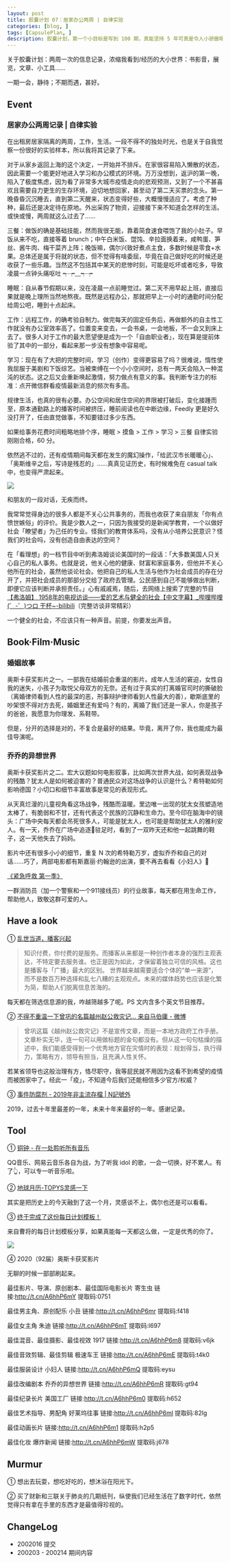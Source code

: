 ```yaml
---
layout: post
title: 胶囊计划 07：居家办公两周 | 自律实验
categories: [blog, ]
tags: [CapsulePlan, ]
description: 胶囊计划，第一个小目标是写到 100 期，真能坚持 5 年可真是令人小骄傲呢
---
```


关于胶囊计划：两周一次的信息记录，浓缩我看到/经历的大小世界：书影音，展览，文章、小工具……

一期一会，静待；不期而遇，甚好。

## Event

### 居家办公两周记录 | 自律实验

在出租房居家隔离的两周，工作，生活。一段不得不的独处时光，也是关于自我觉察一份很好的实验样本，所以我将其记录了下来。

对于从家乡返回上海的这个决定，一开始并不排斥。在家很容易陷入懒散的状态，因此需要一个能更好地进入学习和办公模式的环境。万万没想到，返沪的第一晚，陷入了极度焦虑，因为看了非常多大城市疫情走向的悲观预测，又到了一个不甚喜欢且需要自力更生的生存环境，迫切地想回家，甚至动了第二天买票的念头。第一晚昏昏沉沉睡去，直到第二天醒来，状态变得好些，大概慢慢适应了。考虑了种种，最后还是决定待在原地。外出采购了物资，迎接接下来不知道会怎样的生活。或快或慢，两周就这么过去了……

三餐：做饭的确是基础技能，然而我很无能，靠着简食速食喂饱了我的小肚子。早饭从来不吃，直接等着 brunch；中午白米饭、馄饨、辛拉面换着来，咸鸭蛋、笋丝、酱牛肉、梅干菜齐上阵；晚饭嘛，偶尔兴致好煮点主食，多数时候是零食+水果。总体还是属于将就的状态，但不觉得有啥委屈，毕竟在自己做好吃的时候还是收获了一些乐趣。当然这不包括其中某天的悲惨时刻，可能是吃坏或者吃多，导致凌晨一点钟头痛呕吐 ┭┮﹏┭┮

睡眠：自从春节假期以来，没在凌晨一点前睡觉过。第二天不用早起上班，直接后果就是晚上理所当然地熬夜。既然是远程办公，那就把早上一小时的通勤时间分配给周公吧，睡到十点起床。

工作：远程工作，的确考验自制力。做完每天的固定任务后，再做额外的自主性工作就没有办公室效率高了。位置变来变去，一会书桌，一会地板，不一会又到床上去了。很多人对于工作的最大愿望便是成为一个「自由职业者」，现在算是提前体验了其中的一部分，看起来那一步没有想象中容易呢。

学习：现在有了大把的完整时间，学习（创作）变得更容易了吗？很难说，惰性使我屈服于美剧和下饭综艺。当被束缚在一个小小空间时，总有一两天会陷入一种混沌的状态。这之后又会重新唤起激情，努力做点有意义的事。我判断专注力的标准：点开微信群看疫情最新消息的频次有多高。

规律生活，也真的很有必要。办公空间和居住空间的界限被打破后，变化接踵而至，原本通勤路上的播客时间被挤压，睡前阅读也在中断边缘，Feedly 更是好久没打开了，任由直觉做事，不知要错过多少东西。

如果给事务花费时间粗略地排个序，睡眠 > 摸鱼 > 工作 > 学习 > 三餐 自律实验刚刚合格，60 分。

依然逃不过的，还有疫情期间每天都在发生的魔幻操作，「给武汉市长暖暖心」、「奥斯维辛之后，写诗是残忍的」……真真见证历史，有时候难免在 casual talk 中，也变得严肃起来。

![](https://tva1.sinaimg.cn/large/0082zybpgy1gbsetjnhbaj30f80c00ua.jpg)

和朋友的一段对话，无疾而终。

我常常觉得身边的很多人都是不关心公共事务的，而我也收获了来自朋友「你有点愤世嫉俗」的评价。我是少数人之一，只因为我接受的是新闻学教育，一个以做好社会「瞭望者」为己任的专业。怪我们的教育体系吗，没有从小培养公民意识？怪我们的社会吗，没有创造自由表达的空间？

在「看理想」的一档节目中听到弗洛姆谈论美国时的一段话：「大多数美国人只关心自己的私人事务。也就是说，他关心他的健康、财富和家庭事务，但他并不关心他所在的社会，虽然他谈论社会。他把自己的私人生活与他作为社会成员的存在分开了，并把社会成员的那部分交给了政府去管理。公民感到自己不能够做出判断，即便它应该判断并承担责任。」心有戚戚焉，随后，去网络上搜索了完整的节目[【弗洛姆】 1958年的电视访谈——爱的艺术与健全的社会【中文字幕】_哔哩哔哩 (゜-゜)つロ 干杯~-bilibili](https://www.bilibili.com/video/av48869430/)（完整访谈非常精彩）

一个健全的社会，不应该只有一种声音。前提，你要发出声音。

## Book·Film·Music

### 婚姻故事

奥斯卡获奖影片之一。一部我在结婚前会重温的影片。成年人生活的窘迫，女性自我的迷失，小孩子为取悦父母双方的无奈。还有过于真实的打离婚官司时的撕破脸（离婚律师看到人性的最深的恶，刑事辩护律师看到人性最大的善），歇斯底里的吵架恨不得对方去死，婚姻里还有爱吗？有的，离婚了我们还是一家人，你是孩子的爸爸，我愿意为你理发、系鞋带。

但是，分开的选择是对的，不复合是最好的结果。毕竟，离开了你，我也能成为最佳导演呢。

### 乔乔的异想世界

奥斯卡获奖影片之二。宏大议题如何电影叙事，比如两次世界大战，如何表现战争的残酷？犹太人是如何被迫害的？普通民众对这场战争的认识是什么？希特勒如何影响德国？小切口和细节丰富故事是常见的表现形式。

从天真烂漫的儿童视角看这场战争，残酷而温暖。里边唯一出现的犹太女孩塑造地太棒了，有脆弱和不甘，还有代表这个民族的沉静和生命力。至今印在脑海中的镜头：广场中央每天都会吊死很多人，可能是犹太人，也可能是帮助犹太人的雅利安人。有一天，乔乔在广场中追逐🦋驻足时，看到了一双昨天还和他一起跳舞的鞋子，这一天他失去了妈妈。

影片中还有很多小小的细节，重复 N 次的希特勒万岁，虚拟乔乔和自己的对话……巧了，两部电影都有斯嘉丽·约翰逊的出演，要不再去看看《小妇人》👀

[《紧急呼救 第一季》](https://91mjw.com/video/1980.htm)

一群消防员（加一个警察和一个911接线员）的行业故事，每天都在用生命工作，帮助他人，致敬这群可爱的人。

## Have a look

① [乱世当道，播客兴起](https://mp.weixin.qq.com/s?__biz=MzA5Nzk4MDMxMg==&mid=2247485241&idx=1&sn=4732b3e9f044e0ceb5b0063ea4c755ac&chksm=9099ddcea7ee54d8a95acfd7bdd9243b178aa242f6393f8dcbc34d6d1a5f90d054834b04f1a9&mpshare=1&scene=1&srcid=&sharer_sharetime=1579501368497&sharer_shareid=a56587fa0b31f9e20d84d6901253d4ae#rd)

> 知识付费，你付费的是服务。而播客从来都是一种创作者本身的强烈主观表达，不特定要去服务谁。也正是因为如此，才保留着独立可信的风格。这也是播客与「广播」最大的区别。
> 世界越来越需要适合个体的“单一来源”，而不是数百万种选择和乱七八糟的主观观点。未来的媒体趋势也应该是化繁为简，帮助人们脱离信息苦海的。

每天都在筛选信息源的我，咋越筛越多了呢。PS 文内含多个英文节目推荐。

② [不得不重温一下曾巩的名篇越州赵公救灾记... 来自马伯庸 - 微博](https://weibo.com/1444865141/IssUAq8e3?type=repost#_rnd1581327131850)

> 曾巩这篇《越州赵公救灾记》不是宣传文章，而是一本地方政府工作手册。文章朴实无华，连一句可以用做标题的金句都没有。但从这一句句枯燥的描述中，我们能感受得到一个优秀地方官在灾情时的表现：规划得当，执行得力，策略有方，领导有担当，且充满人性关怀。

若某省领导也这般治理有方，恪尽职守，我等屁民就不用因为这看不到希望的疫情而被困家中了。经此一「疫」，不知道今后我们还能相信多少官方/权威？

③ [事件防腐剂 - 2019年非主流存檔 | N記號外](https://wallhole.gitbook.io/2019-n/)

2019，过去十年里最差的一年，未来十年来最好的一年。感谢记录。

## Tool

① [铜钟 - 在一处聆听所有音乐](http://tongzhong.xyz/)

QQ音乐、网易云音乐各自为战，为了听我 idol 的歌，一会一切换，好不累人。有了👆，可以专一听音乐啦。

② [地球月历-TOPYS灵感一下](https://www.topys.cn/search?k=%E5%9C%B0%E7%90%83%E6%9C%88%E5%8E%86)

其实是把历史上的今天融到了这一个月，灵感谈不上，偶尔也还是可以看看。

③ [终于完成了这份每日计划模板！](https://mp.weixin.qq.com/s/5yCh_bFqj5Tj6a4sYd57Fg)

来自曹将的每日计划模板分享，如果真能每一天都这么做，一定是优秀的你了。

![](https://tva1.sinaimg.cn/large/0082zybpgy1gbv1srch6kj30u012ldjd.jpg)

④ 2020（92届）奥斯卡获奖影片

无聊的时候一部部刷起来。

最佳影片、导演、原创剧本、最佳国际电影长片
寄生虫 链接:http://t.cn/A6hhP6mY 提取码:0751

最佳男主角、原创配乐
小丑 链接:http://t.cn/A6hhP6mr 提取码:f418

最佳女主角
朱迪 链接:http://t.cn/A6hhP6mT 提取码:l697

最佳混音、最佳摄影、最佳视效
1917 链接:http://t.cn/A6hhP6m8 提取码:v6jk

最佳音效剪辑、最佳剪辑
极速车王 链接:http://t.cn/A6hhP6mE 提取码:t4k0

最佳服装设计
小妇人 链接:http://t.cn/A6hhP6mQ 提取码:eysu

最佳改编剧本
乔乔的异想世界 链接:http://t.cn/A6hhP6mR 提取码:gt94

最佳纪录长片
美国工厂 链接:http://t.cn/A6hhP6m0 提取码:h652

最佳艺术指导、男配角
好莱坞往事 链接:http://t.cn/A6hhP6ml 提取码:82lg

最佳动画长片 链接:http://t.cn/A6hhP6m1 提取码:h2p5

最佳化妆
爆炸新闻 链接:http://t.cn/A6hhP6mW 提取码:j678

## Murmur

① 想出去玩耍，想吃好吃的，想沐浴在阳光下。

② 买了财新和三联关于肺炎的几期纸刊，纵使我们已经生活在了数字时代，依然觉得只有拿在手里的东西才是最值得珍视的。

## ChangeLog

- 2002016 提交
- 200203 - 200214 期间内容
